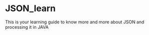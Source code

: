 # JSON_learn
This is your learning guide to know more and more about JSON and processing it in JAVA
